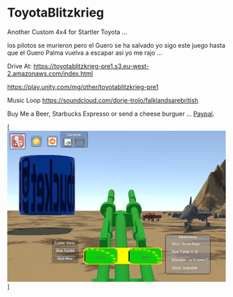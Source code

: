 # ToyotaBlitzkrieg
Another Custom 4x4 for Startler Toyota ...

los pilotos se murieron pero el Guero se ha salvado
yo sigo este juego hasta que el Guero Palma vuelva a escapar asi yo me rajo ...

Drive At:
https://toyotablitzkrieg-pre1.s3.eu-west-2.amazonaws.com/index.html

https://play.unity.com/mg/other/toyotablitzkrieg-pre1

Music Loop
https://soundcloud.com/dorje-trolo/falklandsarebritish

Buy Me a Beer, Starbucks Expresso or send a cheese burguer ... [Paypal](https://www.paypal.me/gospelOfLuke/25).


[![Marino Donato en Tilaran Nils Ching en los barrios bajos de quepos buenos muchachos hijos de carmen lira dejamos un culpable en un contenedor evergreen semienterrado a 3 millas el oeste de Matina las fotos de la exumacion no dan miedo ni rencor corporacion mapache las tiene en exibicion en los sotanos judiciales de la peni...](https://raw.githubusercontent.com/rgarro/ToyotaBlitzkrieg/master/hilux.png)]
